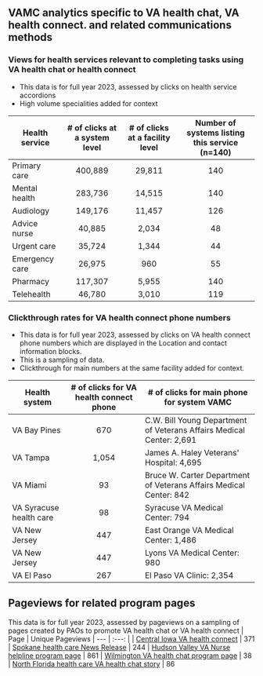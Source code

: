 ## VAMC analytics specific to VA health chat, VA health connect. and related communications methods

### Views for health services relevant to completing tasks using VA health chat or health connect
- This data is for full year 2023, assessed by clicks on health service accordions
- High volume specialities added for context

| Health service | # of clicks at a system level | # of clicks at a facility level | Number of systems listing this service (n=140)
| --- | :---: | :---: | :---: | 
| Primary care | 400,889 | 29,811 |140
| Mental health | 283,736 | 14,515 | 140
| Audiology | 149,176 | 11,457 | 126
| Advice nurse | 40,885 | 2,034 | 48
| Urgent care | 35,724 | 1,344 | 44
| Emergency care | 26,975 | 960 | 55
| Pharmacy | 117,307 | 5,955 | 140
| Telehealth | 46,780 | 3,010 | 119

### Clickthrough rates for VA health connect phone numbers
- This data is for full year 2023, assessed by clicks on VA health connect phone numbers which are displayed in the Location and contact information blocks.
- This is a sampling of data. 
- Clickthrough for main numbers at the same facility added for context.

| Health system | # of clicks for VA health connect phone | # of clicks for main phone for system VAMC | 
| --- | :---: | --- | 
| VA Bay Pines | 670 | C.W. Bill Young Department of Veterans Affairs Medical Center: 2,691
| VA Tampa |1,054 | James A. Haley Veterans' Hospital: 4,695 
| VA Miami | 93 | Bruce W. Carter Department of Veterans Affairs Medical Center: 842
| VA Syracuse health care | 98 | Syracuse VA Medical Center: 794
| VA New Jersey | 447 | East Orange VA Medical Center: 1,486
| VA New Jersey | 447 | Lyons VA Medical Center: 980
| VA El Paso | 267 | El Paso VA Clinic: 2,354

## Pageviews for related program pages
This data is for full year 2023, assessed by pageviews on a sampling of pages created by PAOs to promote VA health chat or VA health connect
| Page | Unique Pageviews
| --- | :---: |
| [Central Iowa VA health connect](https://www.va.gov/central-iowa-health-care/programs/va-health-connect/) | 371
| [Spokane health care News Release](https://www.va.gov/spokane-health-care/news-releases/247-health-connect-call-center-in-visn20) | 244
| [Hudson Valley VA Nurse helpline program page](https:/www.va.gov/hudson-valley-health-care/programs/va-nurses-helpline-1-800-877-6976) | 861
| [Wilmington VA health chat program page](https:/ww.va.gov/wilmington-health-care/programs/va-health-chat) | 38
| [North Florida health care VA health chat story](www.va.gov/north-florida-health-care/stories/prefer-to-text-vs-call-va-health-chat-available) | 86
